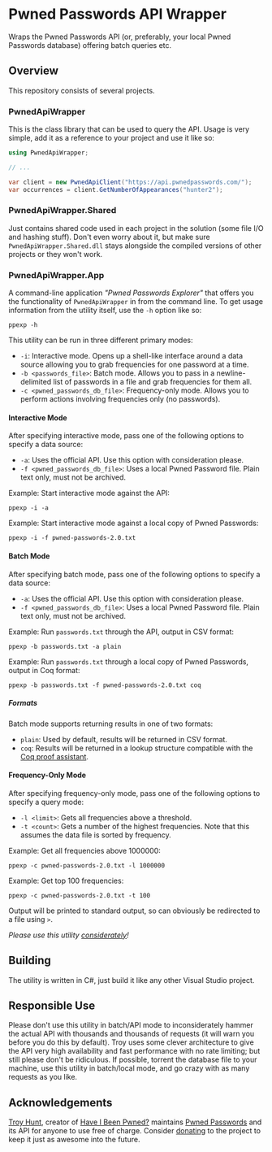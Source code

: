 # Pwned Passwords API Wrapper
Wraps the Pwned Passwords API (or, preferably, your local Pwned Passwords database) offering batch queries etc.

## Overview
This repository consists of several projects.

### PwnedApiWrapper
This is the class library that can be used to query the API. Usage is very simple, add it as a reference to your project and use it like so:

```csharp
using PwnedApiWrapper;

// ...

var client = new PwnedApiClient("https://api.pwnedpasswords.com/");
var occurrences = client.GetNumberOfAppearances("hunter2");
```

### PwnedApiWrapper.Shared
Just contains shared code used in each project in the solution (some file I/O and hashing stuff). Don't even worry about it, but make sure `PwnedApiWrapper.Shared.dll` stays alongside the compiled versions of other projects or they won't work.

### PwnedApiWrapper.App
A command-line application *"Pwned Passwords Explorer"* that offers you the functionality of `PwnedApiWrapper` in from the command line. To get usage information from the utility itself, use the `-h` option like so:

```
ppexp -h
```

This utility can be run in three different primary modes:

* `-i`: Interactive mode. Opens up a shell-like interface around a data source allowing you to grab frequencies for one password at a time.
* `-b <passwords_file>`: Batch mode. Allows you to pass in a newline-delimited list of passwords in a file and grab frequencies for them all.
* `-c <pwned_passwords_db_file>`: Frequency-only mode. Allows you to perform actions involving frequencies only (no passwords).

#### Interactive Mode
After specifying interactive mode, pass one of the following options to specify a data source:

* `-a`: Uses the official API. Use this option with consideration please.
* `-f <pwned_passwords_db_file>`: Uses a local Pwned Password file. Plain text only, must not be archived.

Example: Start interactive mode against the API:

```
ppexp -i -a
```

Example: Start interactive mode against a local copy of Pwned Passwords:

```
ppexp -i -f pwned-passwords-2.0.txt
```

#### Batch Mode
After specifying batch mode, pass one of the following options to specify a data source:

* `-a`: Uses the official API. Use this option with consideration please.
* `-f <pwned_passwords_db_file>`: Uses a local Pwned Password file. Plain text only, must not be archived.

Example: Run `passwords.txt` through the API, output in CSV format:

```
ppexp -b passwords.txt -a plain
```

Example: Run `passwords.txt` through a local copy of Pwned Passwords, output in Coq format:

```
ppexp -b passwords.txt -f pwned-passwords-2.0.txt coq
```

##### Formats
Batch mode supports returning results in one of two formats:

* `plain`: Used by default, results will be returned in CSV format.
* `coq`: Results will be returned in a lookup structure compatible with the [Coq proof assistant](https://coq.inria.fr).

#### Frequency-Only Mode
After specifying frequency-only mode, pass one of the following options to specify a query mode:

* `-l <limit>`: Gets all frequencies above a threshold.
* `-t <count>`: Gets a number of the highest frequencies. Note that this assumes the data file is sorted by frequency.

Example: Get all frequencies above 1000000:

```
ppexp -c pwned-passwords-2.0.txt -l 1000000
```

Example: Get top 100 frequencies:

```
ppexp -c pwned-passwords-2.0.txt -t 100
```

Output will be printed to standard output, so can obviously be redirected to a file using `>`.

*Please use this utility [considerately](#responsible-use)!*

## Building
The utility is written in C#, just build it like any other Visual Studio project.

## Responsible Use
Please don't use this utility in batch/API mode to inconsiderately hammer the actual API with thousands and thousands of requests (it will warn you before you do this by default). Troy uses some clever architecture to give the API very high availability and fast performance with no rate limiting; but still please don't be ridiculous. If possible, torrent the database file to your machine, use this utility in batch/local mode, and go crazy with as many requests as you like.

## Acknowledgements
[Troy Hunt](https://www.troyhunt.com), creator of [Have I Been Pwned?](https://haveibeenpwned.com) maintains [Pwned Passwords](https://haveibeenpwned.com/Passwords) and its API for anyone to use free of charge. Consider [donating](https://haveibeenpwned.com/Donate) to the project to keep it just as awesome into the future. 
